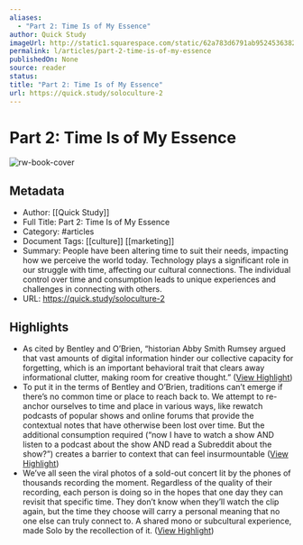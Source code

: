 ```yaml
---
aliases:
  - "Part 2: Time Is of My Essence"
author: Quick Study
imageUrl: http://static1.squarespace.com/static/62a783d6791ab95245363820/t/65b192f44197ad6a96ac088e/1705331285248/Studio+Shodwe.png?format=1500w
permalink: l/articles/part-2-time-is-of-my-essence
publishedOn: None
source: reader
status: 
title: "Part 2: Time Is of My Essence"
url: https://quick.study/soloculture-2
---
```

# Part 2: Time Is of My Essence

![rw-book-cover](http://static1.squarespace.com/static/62a783d6791ab95245363820/t/65b192f44197ad6a96ac088e/1705331285248/Studio+Shodwe.png?format=1500w)

## Metadata

- Author: [[Quick Study]]
- Full Title: Part 2: Time Is of My Essence
- Category: #articles
- Document Tags: [[culture]] [[marketing]]
- Summary: People have been altering time to suit their needs, impacting how we perceive the world today. Technology plays a significant role in our struggle with time, affecting our cultural connections. The individual control over time and consumption leads to unique experiences and challenges in connecting with others.
- URL: https://quick.study/soloculture-2

## Highlights

- As cited by Bentley and O’Brien, “historian Abby Smith Rumsey argued that vast amounts of digital information hinder our collective capacity for forgetting, which is an important behavioral trait that clears away informational clutter, making room for creative thought.” ([View Highlight](https://read.readwise.io/read/01hxv4636r83j78zgbazxrcacv))
- To put it in the terms of Bentley and O’Brien, traditions can’t emerge if there’s no common time or place to reach back to. We attempt to re-anchor ourselves to time and place in various ways, like rewatch podcasts of popular shows and online forums that provide the contextual notes that have otherwise been lost over time. But the additional consumption required (“now I have to watch a show AND listen to a podcast about the show AND read a Subreddit about the show?”) creates a barrier to context that can feel insurmountable ([View Highlight](https://read.readwise.io/read/01hxv4a5af8kpq4x9xachgb3ct))
- We’ve all seen the viral photos of a sold-out concert lit by the phones of thousands recording the moment. Regardless of the quality of their recording, each person is doing so in the hopes that one day they can revisit that specific time. They don’t know when they’ll watch the clip again, but the time they choose will carry a personal meaning that no one else can truly connect to. A shared mono or subcultural experience, made Solo by the recollection of it. ([View Highlight](https://read.readwise.io/read/01hxv4bz45wya2jxrq5kxnx1rq))
